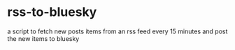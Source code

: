 # rss-to-bluesky
a script to fetch new posts items from an rss feed every 15 minutes and post the new items to bluesky
